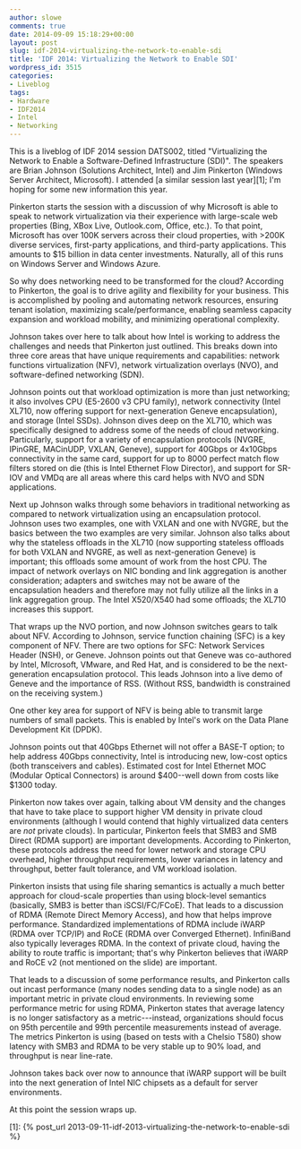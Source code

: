 ```yaml
---
author: slowe
comments: true
date: 2014-09-09 15:18:29+00:00
layout: post
slug: idf-2014-virtualizing-the-network-to-enable-sdi
title: 'IDF 2014: Virtualizing the Network to Enable SDI'
wordpress_id: 3515
categories:
- Liveblog
tags:
- Hardware
- IDF2014
- Intel
- Networking
---
```


This is a liveblog of IDF 2014 session DATS002, titled "Virtualizing the Network to Enable a Software-Defined Infrastructure (SDI)". The speakers are Brian Johnson (Solutions Architect, Intel) and Jim Pinkerton (Windows Server Architect, Microsoft). I attended [a similar session last year][1]; I'm hoping for some new information this year.

Pinkerton starts the session with a discussion of why Microsoft is able to speak to network virtualization via their experience with large-scale web properties (Bing, XBox Live, Outlook.com, Office, etc.). To that point, Microsoft has over 100K servers across their cloud properties, with >200K diverse services, first-party applications, and third-party applications. This amounts to $15 billion in data center investments. Naturally, all of this runs on Windows Server and Windows Azure.

So why does networking need to be transformed for the cloud? According to Pinkerton, the goal is to drive agility and flexibility for your business. This is accomplished by pooling and automating network resources, ensuring tenant isolation, maximizing scale/performance, enabling seamless capacity expansion and workload mobility, and minimizing operational complexity.

Johnson takes over here to talk about how Intel is working to address the challenges and needs that Pinkerton just outlined. This breaks down into three core areas that have unique requirements and capabilities: network functions virtualization (NFV), network virtualization overlays (NVO), and software-defined networking (SDN).

Johnson points out that workload optimization is more than just networking; it also involves CPU (E5-2600 v3 CPU family), network connectivity (Intel XL710, now offering support for next-generation Geneve encapsulation), and storage (Intel SSDs). Johnson dives deep on the XL710, which was specifically designed to address some of the needs of cloud networking. Particularly, support for a variety of encapsulation protocols (NVGRE, IPinGRE, MACinUDP, VXLAN, Geneve), support for 40Gbps or 4x10Gbps connectivity in the same card, support for up to 8000 perfect match flow filters stored on die (this is Intel Ethernet Flow Director), and support for SR-IOV and VMDq are all areas where this card helps with NVO and SDN applications.

Next up Johnson walks through some behaviors in traditional networking as compared to network virtualization using an encapsulation protocol. Johnson uses two examples, one with VXLAN and one with NVGRE, but the basics between the two examples are very similar. Johnson also talks about why the stateless offloads in the XL710 (now supporting stateless offloads for both VXLAN and NVGRE, as well as next-generation Geneve) is important; this offloads some amount of work from the host CPU. The impact of network overlays on NIC bonding and link aggregation is another consideration; adapters and switches may not be aware of the encapsulation headers and therefore may not fully utilize all the links in a link aggregation group. The Intel X520/X540 had some offloads; the XL710 increases this support.

That wraps up the NVO portion, and now Johnson switches gears to talk about NFV. According to Johnson, service function chaining (SFC) is a key component of NFV. There are two options for SFC: Network Services Header (NSH), or Geneve. Johnson points out that Geneve was co-authored by Intel, MIcrosoft, VMware, and Red Hat, and is considered to be the next-generation encapsulation protocol. This leads Johnson into a live demo of Geneve and the importance of RSS. (Without RSS, bandwidth is constrained on the receiving system.)

One other key area for support of NFV is being able to transmit large numbers of small packets. This is enabled by Intel's work on the Data Plane Development Kit (DPDK).

Johnson points out that 40Gbps Ethernet will not offer a BASE-T option; to help address 40Gbps connectivity, Intel is introducing new, low-cost optics (both transceivers and cables). Estimated cost for Intel Ethernet MOC (Modular Optical Connectors) is around $400--well down from costs like $1300 today.

Pinkerton now takes over again, talking about VM density and the changes that have to take place to support higher VM density in private cloud environments (although I would contend that highly virtualized data centers are _not_ private clouds). In particular, Pinkerton feels that SMB3 and SMB Direct (RDMA support) are important developments. According to Pinkerton, these protocols address the need for lower network and storage CPU overhead, higher throughput requirements, lower variances in latency and throughput, better fault tolerance, and VM workload isolation.

Pinkerton insists that using file sharing semantics is actually a much better approach for cloud-scale properties than using block-level semantics (basically, SMB3 is better than iSCSI/FC/FCoE). That leads to a discussion of RDMA (Remote Direct Memory Access), and how that helps improve performance. Standardized implementations of RDMA include iWARP (RDMA over TCP/IP) and RoCE (RDMA over Converged Ethernet). InfiniBand also typically leverages RDMA. In the context of private cloud, having the ability to route traffic is important; that's why Pinkerton believes that iWARP and RoCE v2 (not mentioned on the slide) are important.

That leads to a discussion of some performance results, and Pinkerton calls out incast performance (many nodes sending data to a single node) as an important metric in private cloud environments. In reviewing some performance metric for using RDMA, Pinkerton states that average latency is no longer satisfactory as a metric---instead, organizations should focus on 95th percentile and 99th percentile measurements instead of average. The metrics Pinkerton is using (based on tests with a Chelsio T580) show latency with SMB3 and RDMA to be very stable up to 90% load, and throughput is near line-rate.

Johnson takes back over now to announce that iWARP support will be built into the next generation of Intel NIC chipsets as a default for server environments.

At this point the session wraps up.

[1]: {% post_url 2013-09-11-idf-2013-virtualizing-the-network-to-enable-sdi %}
